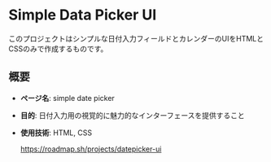 # Simple Data Picker UI
このプロジェクトはシンプルな日付入力フィールドとカレンダーのUIをHTMLとCSSのみで作成するものです。

## 概要

- **ページ名**: simple date picker
- **目的**: 日付入力用の視覚的に魅力的なインターフェースを提供すること
- **使用技術**: HTML, CSS

  https://roadmap.sh/projects/datepicker-ui
